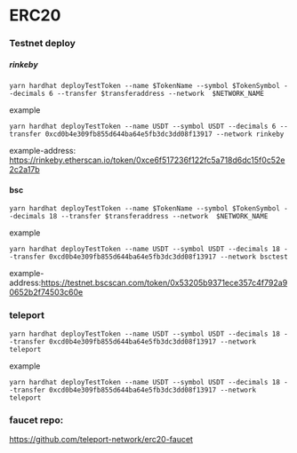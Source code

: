 # ERC20 


### Testnet deploy

##### rinkeby
```shell
yarn hardhat deployTestToken --name $TokenName --symbol $TokenSymbol --decimals 6 --transfer $transferaddress --network  $NETWORK_NAME
```

example
```shell
yarn hardhat deployTestToken --name USDT --symbol USDT --decimals 6 --transfer 0xcd0b4e309fb855d644ba64e5fb3dc3dd08f13917 --network rinkeby
```

example-address: https://rinkeby.etherscan.io/token/0xce6f517236f122fc5a718d6dc15f0c52e2c2a17b

#### bsc
```shell
yarn hardhat deployTestToken --name $TokenName --symbol $TokenSymbol --decimals 18 --transfer $transferaddress --network  $NETWORK_NAME
```

example
```shell
yarn hardhat deployTestToken --name USDT --symbol USDT --decimals 18 --transfer 0xcd0b4e309fb855d644ba64e5fb3dc3dd08f13917 --network bsctest
```
example-address:https://testnet.bscscan.com/token/0x53205b9371ece357c4f792a90652b2f74503c60e

### teleport
```shell
yarn hardhat deployTestToken --name USDT --symbol USDT --decimals 18 --transfer 0xcd0b4e309fb855d644ba64e5fb3dc3dd08f13917 --network teleport
```

example
```shell
yarn hardhat deployTestToken --name USDT --symbol USDT --decimals 18 --transfer 0xcd0b4e309fb855d644ba64e5fb3dc3dd08f13917 --network teleport
```

### faucet repo:
https://github.com/teleport-network/erc20-faucet
